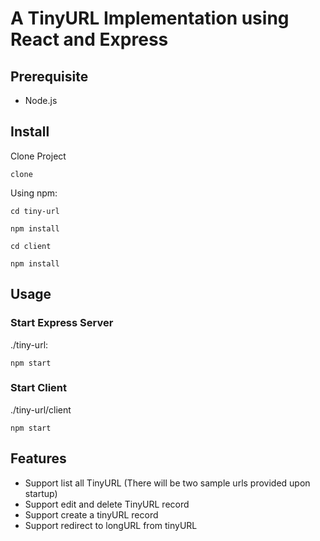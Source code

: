 # A TinyURL Implementation using React and Express

## Prerequisite

- Node.js

## Install

Clone Project

```shell
clone
```

Using npm:

```shell
cd tiny-url
```

```shell
npm install
```

```shell 
cd client
```

```shell
npm install
```

## Usage

### Start Express Server

./tiny-url:

```shell
npm start
```

### Start Client

./tiny-url/client

```shell
npm start
```

## Features

* Support list all TinyURL (There will be two sample urls provided upon startup)
* Support edit and delete TinyURL record
* Support create a tinyURL record
* Support redirect to longURL from tinyURL